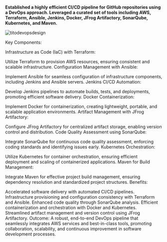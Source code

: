 
**Established a highly efficient CI/CD pipeline for GitHub repositories using a DevOps approach. Leveraged a curated set of tools including AWS, Terraform, Ansible, Jenkins, Docker, JFrog Artifactory, SonarQube, Kubernetes, and Maven.**

![titodevopsdesign](https://github.com/titusnangitech/tito_devops_project/assets/128609800/73b4f8bd-065d-49bc-868a-1525a9fb1c17)

Key Components:

Infrastructure as Code (IaC) with Terraform:

Utilize Terraform to provision AWS resources, ensuring consistent and scalable infrastructure.
Configuration Management with Ansible:

Implement Ansible for seamless configuration of infrastructure components, including Jenkins and Ansible servers.
Jenkins CI/CD Automation:

Develop Jenkins pipelines to automate builds, tests, and deployments, promoting efficient software delivery.
Docker Containerization:

Implement Docker for containerization, creating lightweight, portable, and scalable application environments.
Artifact Management with JFrog Artifactory:

Configure JFrog Artifactory for centralized artifact storage, enabling version control and distribution.
Code Quality Assessment using SonarQube:

Integrate SonarQube for continuous code quality assessment, enforcing coding standards and identifying issues early.
Kubernetes Orchestration:

Utilize Kubernetes for container orchestration, ensuring efficient deployment and scaling of containerized applications.
Maven for Build Management:

Integrate Maven for effective project build management, ensuring dependency resolution and standardized project structures.
Benefits:

Accelerated software delivery with automated CI/CD pipelines.
Infrastructure provisioning and configuration consistency with Terraform and Ansible.
Enhanced code quality through SonarQube analysis.
Efficient containerization and orchestration with Docker and Kubernetes.
Streamlined artifact management and version control using JFrog Artifactory.
Outcome:
A robust, end-to-end DevOps pipeline that seamlessly integrates AWS services and best-in-class tools, promoting collaboration, scalability, and continuous improvement in software development processes.






